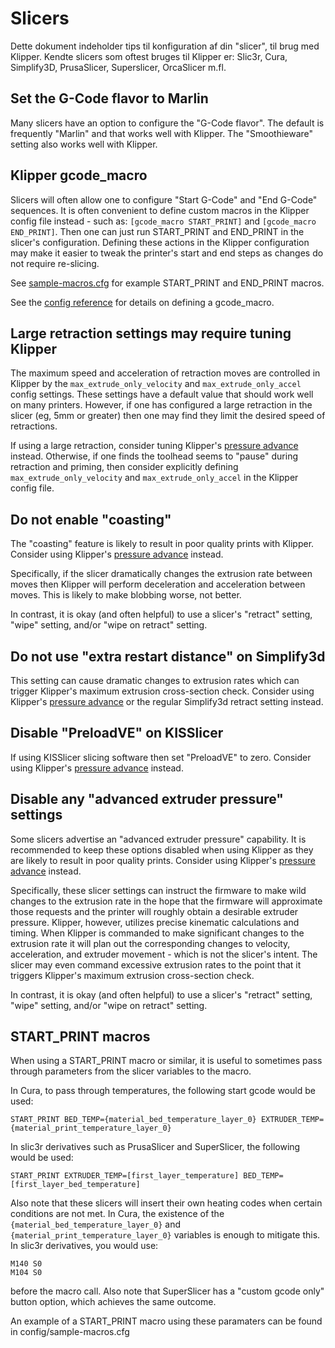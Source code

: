# Slicers

Dette dokument indeholder tips til konfiguration af din "slicer", til brug med Klipper. Kendte slicers som oftest bruges til Klipper er: Slic3r, Cura, Simplify3D, PrusaSlicer, Superslicer, OrcaSlicer m.fl.

## Set the G-Code flavor to Marlin

Many slicers have an option to configure the "G-Code flavor". The default is frequently "Marlin" and that works well with Klipper. The "Smoothieware" setting also works well with Klipper.

## Klipper gcode_macro

Slicers will often allow one to configure "Start G-Code" and "End G-Code" sequences. It is often convenient to define custom macros in the Klipper config file instead - such as: `[gcode_macro START_PRINT]` and `[gcode_macro END_PRINT]`. Then one can just run START_PRINT and END_PRINT in the slicer's configuration. Defining these actions in the Klipper configuration may make it easier to tweak the printer's start and end steps as changes do not require re-slicing.

See [sample-macros.cfg](../config/sample-macros.cfg) for example START_PRINT and END_PRINT macros.

See the [config reference](Config_Reference.md#gcode_macro) for details on defining a gcode_macro.

## Large retraction settings may require tuning Klipper

The maximum speed and acceleration of retraction moves are controlled in Klipper by the `max_extrude_only_velocity` and `max_extrude_only_accel` config settings. These settings have a default value that should work well on many printers. However, if one has configured a large retraction in the slicer (eg, 5mm or greater) then one may find they limit the desired speed of retractions.

If using a large retraction, consider tuning Klipper's [pressure advance](Pressure_Advance.md) instead. Otherwise, if one finds the toolhead seems to "pause" during retraction and priming, then consider explicitly defining `max_extrude_only_velocity` and `max_extrude_only_accel` in the Klipper config file.

## Do not enable "coasting"

The "coasting" feature is likely to result in poor quality prints with Klipper. Consider using Klipper's [pressure advance](Pressure_Advance.md) instead.

Specifically, if the slicer dramatically changes the extrusion rate between moves then Klipper will perform deceleration and acceleration between moves. This is likely to make blobbing worse, not better.

In contrast, it is okay (and often helpful) to use a slicer's "retract" setting, "wipe" setting, and/or "wipe on retract" setting.

## Do not use "extra restart distance" on Simplify3d

This setting can cause dramatic changes to extrusion rates which can trigger Klipper's maximum extrusion cross-section check. Consider using Klipper's [pressure advance](Pressure_Advance.md) or the regular Simplify3d retract setting instead.

## Disable "PreloadVE" on KISSlicer

If using KISSlicer slicing software then set "PreloadVE" to zero. Consider using Klipper's [pressure advance](Pressure_Advance.md) instead.

## Disable any "advanced extruder pressure" settings

Some slicers advertise an "advanced extruder pressure" capability. It is recommended to keep these options disabled when using Klipper as they are likely to result in poor quality prints. Consider using Klipper's [pressure advance](Pressure_Advance.md) instead.

Specifically, these slicer settings can instruct the firmware to make wild changes to the extrusion rate in the hope that the firmware will approximate those requests and the printer will roughly obtain a desirable extruder pressure. Klipper, however, utilizes precise kinematic calculations and timing. When Klipper is commanded to make significant changes to the extrusion rate it will plan out the corresponding changes to velocity, acceleration, and extruder movement - which is not the slicer's intent. The slicer may even command excessive extrusion rates to the point that it triggers Klipper's maximum extrusion cross-section check.

In contrast, it is okay (and often helpful) to use a slicer's "retract" setting, "wipe" setting, and/or "wipe on retract" setting.

## START_PRINT macros

When using a START_PRINT macro or similar, it is useful to sometimes pass through parameters from the slicer variables to the macro.

In Cura, to pass through temperatures, the following start gcode would be used:

```
START_PRINT BED_TEMP={material_bed_temperature_layer_0} EXTRUDER_TEMP={material_print_temperature_layer_0}
```

In slic3r derivatives such as PrusaSlicer and SuperSlicer, the following would be used:

```
START_PRINT EXTRUDER_TEMP=[first_layer_temperature] BED_TEMP=[first_layer_bed_temperature]
```

Also note that these slicers will insert their own heating codes when certain conditions are not met. In Cura, the existence of the `{material_bed_temperature_layer_0}` and `{material_print_temperature_layer_0}` variables is enough to mitigate this. In slic3r derivatives, you would use:

```
M140 S0
M104 S0
```

before the macro call. Also note that SuperSlicer has a "custom gcode only" button option, which achieves the same outcome.

An example of a START_PRINT macro using these paramaters can be found in config/sample-macros.cfg
